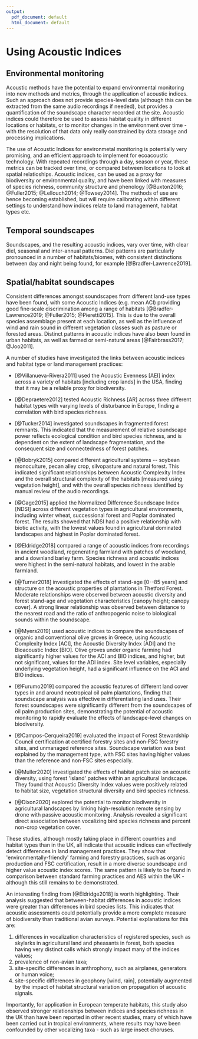 ```yaml
---
output:
  pdf_document: default
  html_document: default
---
```

# Using Acoustic Indices

## Environmental monitoring

Acoustic methods have the potential to expand environmental monitoring into new methods and metrics, through the application of acoustic indices. Such an approach does not provide species-level data (although this can be extracted from the same audio recordings if needed), but provides a quantification of the soundscape character recorded at the site. Acoustic indices could therefore be used to assess habitat quality in different locations or habitats, or to monitor changes in the environment over time - with the resolution of that data only really constrained by data storage and processing implications.

The use of Acoustic Indices for environmetal monitoring is potentially very promising, and an efficient approach to implement for ecoacoustic technology. With repeated recordings through a day, season or year, these metrics can be tracked over time, or compared between locations to look at spatial relatioships. Acoustic indices, can be used as a proxy for biodiversity or environmental quality, and have been linked with measures of species richness, community structure and phenology [@Buxton2016; @Fuller2015; @Lellouch2014; @Towsey2014]. The methods of use are hence becoming established, but will require calibrating within different settings to understand how indices relate to land management, habitat types etc.

## Temporal soundscapes

Soundscapes, and the resulting acoustic indices, vary over time, with clear diel, seasonal and inter-annual patterns. Diel patterns are particularly pronounced in a number of habitats/biomes, with consistent distinctions between day and night being found, for example [@Bradfer-Lawrence2019].

## Spatial/habitat soundscapes

Consistent differences amongst soundscapes from different land-use types have been found, with some Acoustic Indices (e.g. mean ACI) providing good fine‐scale discrimination among a range of habitats [@Bradfer-Lawrence2019; @Fuller2015; @Pieretti2015]. This is due to the overall species assemblage present at each location, as well as the influence of wind and rain sound in different vegetation classes such as pasture or forested areas. Distinct patterns in acoustic indices have also been found in urban habitats, as well as farmed or semi-natural areas [@Fairbrass2017; @Joo2011].


A number of studies have investigated the links between acoustic indices and habitat type or land management practices:

-   [@Villanueva-Rivera2011] used the Acoustic Evenness [AEI] index across a variety of habitats [including crop lands] in the USA, finding that it may be a reliable proxy for biodiversity.

-   [@Depraetere2012] tested Acoustic Richness [AR] across three different habitat types with varying levels of disturbance in Europe, finding a correlation with bird species richness.

-   [@Tucker2014] investigated soundscapes in fragmented forest remnants. This indicated that the measurement of relative soundscape power reflects ecological condition and bird species richness, and is dependent on the extent of landscape fragmentation, and the consequent size and connectedness of forest patches.

-   [@Bobryk2015] compared different agricultural systems -- soybean monoculture, pecan alley crop, silvopasture and natural forest. This indicated significant relationships between Acoustic Complexity Index and the overall structural complexity of the habitats [measured using vegetation height], and with the overall species richness identified by manual review of the audio recordings.

-   [@Gage2015] applied the Normalized Difference Soundscape Index [NDSI] across different vegetation types in agricultural environments, including winter wheat, successional forest and Poplar dominated forest. The results showed that NDSI had a positive relationship with biotic activity, with the lowest values found in agricultural dominated landscapes and highest in Poplar dominated forest.

-   [@Eldridge2018] compared a range of acoustic indices from recordings in ancient woodland, regenerating farmland with patches of woodland, and a downland barley farm. Species richness and acoustic indices were highest in the semi-natural habitats, and lowest in the arable farmland.

-   [@Turner2018] investigated the effects of stand-age [0--85 years] and structure on the acoustic properties of plantations in Thetford Forest. Moderate relationships were observed between acoustic diversity and forest stand-age and vegetation characteristics [canopy height; canopy cover]. A strong linear relationship was observed between distance to the nearest road and the ratio of anthropogenic noise to biological sounds within the soundscape.

-   [@Myers2019] used acoustic indices to compare the soundscapes of organic and conventional olive groves in Greece, using Acoustic Complexity Index [ACI], the Acoustic Diversity Index [ADI] and the Bioacoustic Index [BIO]. Olive groves under organic farming had significantly higher values for the ACI and BIO indices, and higher, but not significant, values for the ADI index. Site level variables, especially underlying vegetation height, had a significant influence on the ACI and BIO indices.

-   [@Furumo2019] compared the acoustic features of different land cover types in and around neotropical oil palm plantations, finding that soundscape analysis was effective in differentiating land uses. Their forest soundscapes were significantly different from the soundscapes of oil palm production sites, demonstrating the potential of acoustic monitoring to rapidly evaluate the effects of landscape-level changes on biodiversity.

-   [@Campos-Cerqueira2019] evaluated the impact of Forest Stewardship Council certification at certified forestry sites and non‐FSC forestry sites, and unmanaged reference sites. Soundscape variation was best explained by the management type, with FSC sites having higher values than the reference and non‐FSC sites especially.

-   [@Muller2020] investigated the effects of habitat patch size on acoustic diversity, using forest 'island' patches within an agricultural landscape. They found that Acoustic Diversity Index values were positively related to habitat size, vegetation structural diversity and bird species richness.

-   [@Dixon2020] explored the potential to monitor biodiversity in agricultural landscapes by linking high-resolution remote sensing by drone with passive acoustic monitoring. Analysis revealed a significant direct association between vocalizing bird species richness and percent non-crop vegetation cover.

These studies, although mostly taking place in different countries and habitat types than in the UK, all indicate that acoustic indices can effectively detect differences in land management practices. They show that 'environmentally-friendly' farming and forestry practices, such as organic production and FSC certification, result in a more diverse soundscape and higher value acoustic index scores. The same pattern is likely to be found in comparison between standard farming practices and AES within the UK - although this still remains to be demonstrated.

An interesting finding from [@Eldridge2018] is worth highlighting. Their analysis suggested that between-habitat differences in acoustic indices were greater than differences in bird species lists. This indicates that acoustic assessments could potentially provide a more complete measure of biodiversity than traditional avian surveys. Potential explanations for this are:

1. differences in vocalization characteristics of registered species, such as skylarks in agricultural land and pheasants in forest, both species having very distinct calls which strongly impact many of the indices values;
2. prevalence of non-avian taxa;
3. site-specific differences in anthrophony, such as airplanes, generators or human voice; 
4. site-specific differences in geophony [wind, rain], potentially augmented by the impact of habitat structural variation on propagation of acoustic signals. 

Importantly, for application in European temperate habitats, this study also observed stronger relationships between indices and species richness in the UK than have been reported in other recent studies, many of which have been carried out in tropical environments, where results may have been confounded by other vocalizing taxa - such as large insect choruses.

